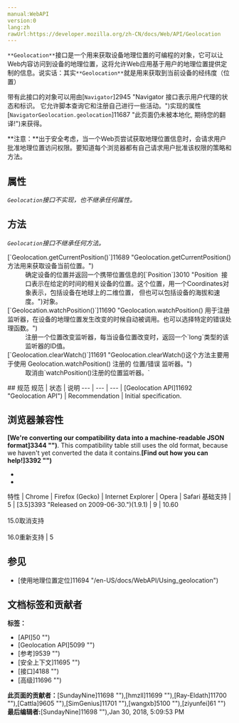 ```yaml
---
manual:WebAPI
version:0
lang:zh
rawUrl:https://developer.mozilla.org/zh-CN/docs/Web/API/Geolocation
---
```






`**Geolocation**`接口是一个用来获取设备地理位置的可编程的对象，它可以让Web内容访问到设备的地理位置，这将允许Web应用基于用户的地理位置提供定制的信息。说实话：其实`**Geolocation**`就是用来获取到当前设备的经纬度（位置）



带有此接口的对象可以用由[`Navigator`]2945 "Navigator 接口表示用户代理的状态和标识。 它允许脚本查询它和注册自己进行一些活动。")实现的属性[`NavigatorGeolocation.geolocation`]11687 "此页面仍未被本地化, 期待您的翻译!")来获得。



**注意：**出于安全考虑，当一个Web页尝试获取地理位置信息时，会请求用户批准地理位置访问权限。要知道每个浏览器都有自己请求用户批准该权限的策略和方法。



## 属性<a name="属性"></a>


<em>`Geolocation`接口不实现，也不继承任何属性。</em>


## 方法<a name="方法"></a>


<em><em>`Geolocation`</em><em>接口不继承任何方法。</em></em>

<dl><dt>[`Geolocation.getCurrentPosition()`]11689 "Geolocation.getCurrentPosition() 方法用来获取设备当前位置。")</dt><dd>确定设备的位置并返回一个携带位置信息的<em></em>[`Position`]3010 "Position  接口表示在给定的时间的相关设备的位置。这个位置，用一个Coordinates对象表示，包括设备在地球上的二维位置， 但也可以包括设备的海拔和速度。")对象。</dd><dt>[`Geolocation.watchPosition()`]11690 "Geolocation.watchPosition() 用于注册监听器，在设备的地理位置发生改变的时候自动被调用。也可以选择特定的错误处理函数。")</dt><dd>注册一个位置改变监听器，每当设备位置改变时，返回一个`long`类型的该监听器的ID值。</dd><dt>[`Geolocation.clearWatch()`]11691 "Geolocation.clearWatch()这个方法主要用于使用 Geolocation.watchPosition() 注册的 位置/错误 监听器。")</dt><dd>取消由`watchPosition()注册的位置监听器。`</dd></dl>
## 规范<a name="规范"></a>
规范 | 状态 | 说明 
 ---  |  ---  |  ---  | 
[Geolocation API]11692 "Geolocation API") | Recommendation | Initial specification. 


## 浏览器兼容性<a name="浏览器兼容性"></a>


**[We&#39;re converting our compatibility data into a machine-readable JSON format]3344 "")**. This compatibility table still uses the old format, because we haven&#39;t yet converted the data it contains.**[Find out how you can help!]3392 "")**


* 
* 
特性 | Chrome | Firefox (Gecko) | Internet Explorer | Opera | Safari 
基础支持 | 5 | [3.5]3393 "Released on 2009-06-30.")(1.9.1) | 9 | 10.60<br></br>15.0取消支持<br></br>16.0重新支持 | 5 




## 参见<a name="参见"></a>

* [使用地理位置定位]11694 "/en-US/docs/WebAPI/Using_geolocation")



## 文档标签和贡献者
**标签：**
* [API]50 "")
* [Geolocation API]5099 "")
* [参考]9539 "")
* [安全上下文]11695 "")
* [接口]4188 "")
* [高级]11696 "")

**此页面的贡献者：**[SundayNine]11698 ""),[hmzll]11699 ""),[Ray-Eldath]11700 ""),[Cattla]9605 ""),[SimGenius]11701 ""),[wangxb]5100 ""),[ziyunfei]61 "")
**最后编辑者:**[SundayNine]11698 ""),<time>Jan 30, 2018, 5:09:53 PM</time>


